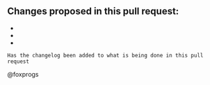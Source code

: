 ## Changes proposed in this pull request:
 -
 -
 -

`Has the changelog been added to what is being done in this pull request`

@foxprogs

